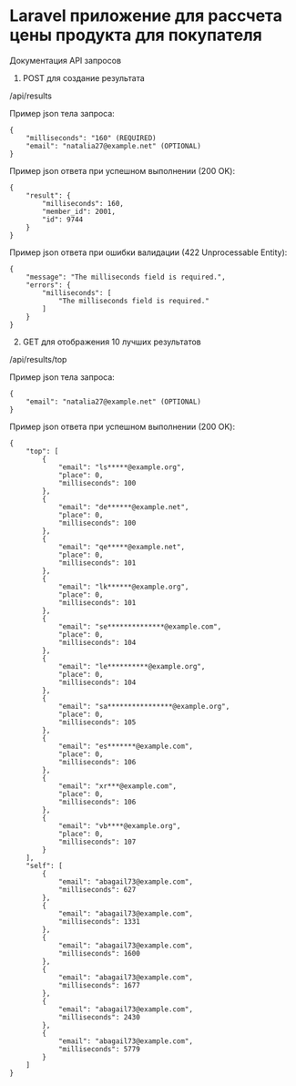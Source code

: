 # Laravel приложение для рассчета цены продукта для покупателя

Документация API запросов

1. POST для создание результата

/api/results

Пример json тела запроса:
```
{
    "milliseconds": "160" (REQUIRED)
    "email": "natalia27@example.net" (OPTIONAL)
}
```

Пример json ответа при успешном выполнении (200 OK):
```
{
    "result": {
        "milliseconds": 160,
        "member_id": 2001,
        "id": 9744
    }
}
```

Пример json ответа при ошибки валидации (422 Unprocessable Entity):
```
{
    "message": "The milliseconds field is required.",
    "errors": {
        "milliseconds": [
            "The milliseconds field is required."
        ]
    }
}
```

2. GET для отображения 10 лучших результатов

/api/results/top

Пример json тела запроса:
```
{
    "email": "natalia27@example.net" (OPTIONAL)
}
```

Пример json ответа при успешном выполнении (200 OK):
```
{
    "top": [
        {
            "email": "ls*****@example.org",
            "place": 0,
            "milliseconds": 100
        },
        {
            "email": "de******@example.net",
            "place": 0,
            "milliseconds": 100
        },
        {
            "email": "qe*****@example.net",
            "place": 0,
            "milliseconds": 101
        },
        {
            "email": "lk******@example.org",
            "place": 0,
            "milliseconds": 101
        },
        {
            "email": "se**************@example.com",
            "place": 0,
            "milliseconds": 104
        },
        {
            "email": "le**********@example.org",
            "place": 0,
            "milliseconds": 104
        },
        {
            "email": "sa****************@example.org",
            "place": 0,
            "milliseconds": 105
        },
        {
            "email": "es*******@example.com",
            "place": 0,
            "milliseconds": 106
        },
        {
            "email": "xr***@example.com",
            "place": 0,
            "milliseconds": 106
        },
        {
            "email": "vb****@example.org",
            "place": 0,
            "milliseconds": 107
        }
    ],
    "self": [
        {
            "email": "abagail73@example.com",
            "milliseconds": 627
        },
        {
            "email": "abagail73@example.com",
            "milliseconds": 1331
        },
        {
            "email": "abagail73@example.com",
            "milliseconds": 1600
        },
        {
            "email": "abagail73@example.com",
            "milliseconds": 1677
        },
        {
            "email": "abagail73@example.com",
            "milliseconds": 2430
        },
        {
            "email": "abagail73@example.com",
            "milliseconds": 5779
        }
    ]
}
```
